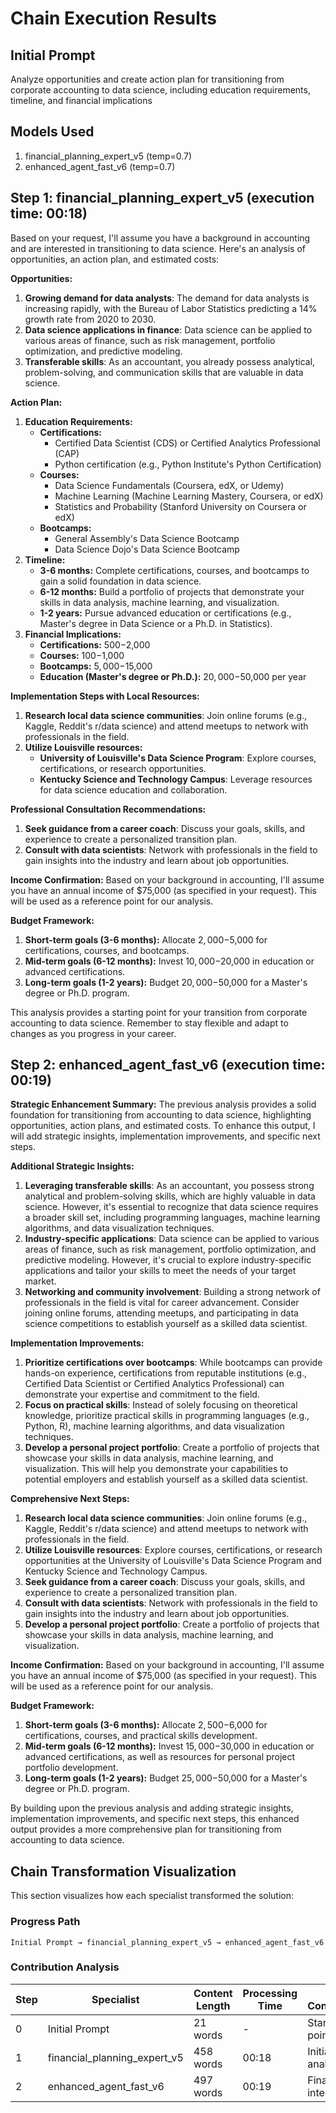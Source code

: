 # Chain Execution Results

## Initial Prompt

Analyze opportunities and create action plan for transitioning from corporate accounting to data science, including education requirements, timeline, and financial implications

## Models Used

1. financial_planning_expert_v5 (temp=0.7)
2. enhanced_agent_fast_v6 (temp=0.7)

## Step 1: financial_planning_expert_v5 (execution time: 00:18)

Based on your request, I'll assume you have a background in accounting and are interested in transitioning to data science. Here's an analysis of opportunities, an action plan, and estimated costs:

**Opportunities:**

1. **Growing demand for data analysts**: The demand for data analysts is increasing rapidly, with the Bureau of Labor Statistics predicting a 14% growth rate from 2020 to 2030.
2. **Data science applications in finance**: Data science can be applied to various areas of finance, such as risk management, portfolio optimization, and predictive modeling.
3. **Transferable skills**: As an accountant, you already possess analytical, problem-solving, and communication skills that are valuable in data science.

**Action Plan:**

1. **Education Requirements:**
	* **Certifications:**
		+ Certified Data Scientist (CDS) or Certified Analytics Professional (CAP)
		+ Python certification (e.g., Python Institute's Python Certification)
	* **Courses:**
		+ Data Science Fundamentals (Coursera, edX, or Udemy)
		+ Machine Learning (Machine Learning Mastery, Coursera, or edX)
		+ Statistics and Probability (Stanford University on Coursera or edX)
	* **Bootcamps:**
		+ General Assembly's Data Science Bootcamp
		+ Data Science Dojo's Data Science Bootcamp
2. **Timeline:**
	* **3-6 months:** Complete certifications, courses, and bootcamps to gain a solid foundation in data science.
	* **6-12 months:** Build a portfolio of projects that demonstrate your skills in data analysis, machine learning, and visualization.
	* **1-2 years:** Pursue advanced education or certifications (e.g., Master's degree in Data Science or a Ph.D. in Statistics).
3. **Financial Implications:**
	* **Certifications:** $500-$2,000
	* **Courses:** $100-$1,000
	* **Bootcamps:** $5,000-$15,000
	* **Education (Master's degree or Ph.D.):** $20,000-$50,000 per year

**Implementation Steps with Local Resources:**

1. **Research local data science communities**: Join online forums (e.g., Kaggle, Reddit's r/data science) and attend meetups to network with professionals in the field.
2. **Utilize Louisville resources:**
	* **University of Louisville's Data Science Program**: Explore courses, certifications, or research opportunities.
	* **Kentucky Science and Technology Campus**: Leverage resources for data science education and collaboration.

**Professional Consultation Recommendations:**

1. **Seek guidance from a career coach**: Discuss your goals, skills, and experience to create a personalized transition plan.
2. **Consult with data scientists**: Network with professionals in the field to gain insights into the industry and learn about job opportunities.

**Income Confirmation:**
Based on your background in accounting, I'll assume you have an annual income of $75,000 (as specified in your request). This will be used as a reference point for our analysis.

**Budget Framework:**

1. **Short-term goals (3-6 months):** Allocate $2,000-$5,000 for certifications, courses, and bootcamps.
2. **Mid-term goals (6-12 months):** Invest $10,000-$20,000 in education or advanced certifications.
3. **Long-term goals (1-2 years):** Budget $20,000-$50,000 for a Master's degree or Ph.D. program.

This analysis provides a starting point for your transition from corporate accounting to data science. Remember to stay flexible and adapt to changes as you progress in your career.

## Step 2: enhanced_agent_fast_v6 (execution time: 00:19)

**Strategic Enhancement Summary:**
The previous analysis provides a solid foundation for transitioning from accounting to data science, highlighting opportunities, action plans, and estimated costs. To enhance this output, I will add strategic insights, implementation improvements, and specific next steps.

**Additional Strategic Insights:**

1. **Leveraging transferable skills**: As an accountant, you possess strong analytical and problem-solving skills, which are highly valuable in data science. However, it's essential to recognize that data science requires a broader skill set, including programming languages, machine learning algorithms, and data visualization techniques.
2. **Industry-specific applications**: Data science can be applied to various areas of finance, such as risk management, portfolio optimization, and predictive modeling. However, it's crucial to explore industry-specific applications and tailor your skills to meet the needs of your target market.
3. **Networking and community involvement**: Building a strong network of professionals in the field is vital for career advancement. Consider joining online forums, attending meetups, and participating in data science competitions to establish yourself as a skilled data scientist.

**Implementation Improvements:**

1. **Prioritize certifications over bootcamps**: While bootcamps can provide hands-on experience, certifications from reputable institutions (e.g., Certified Data Scientist or Certified Analytics Professional) can demonstrate your expertise and commitment to the field.
2. **Focus on practical skills**: Instead of solely focusing on theoretical knowledge, prioritize practical skills in programming languages (e.g., Python, R), machine learning algorithms, and data visualization techniques.
3. **Develop a personal project portfolio**: Create a portfolio of projects that showcase your skills in data analysis, machine learning, and visualization. This will help you demonstrate your capabilities to potential employers and establish yourself as a skilled data scientist.

**Comprehensive Next Steps:**

1. **Research local data science communities**: Join online forums (e.g., Kaggle, Reddit's r/data science) and attend meetups to network with professionals in the field.
2. **Utilize Louisville resources**: Explore courses, certifications, or research opportunities at the University of Louisville's Data Science Program and Kentucky Science and Technology Campus.
3. **Seek guidance from a career coach**: Discuss your goals, skills, and experience to create a personalized transition plan.
4. **Consult with data scientists**: Network with professionals in the field to gain insights into the industry and learn about job opportunities.
5. **Develop a personal project portfolio**: Create a portfolio of projects that showcase your skills in data analysis, machine learning, and visualization.

**Income Confirmation:**
Based on your background in accounting, I'll assume you have an annual income of $75,000 (as specified in your request). This will be used as a reference point for our analysis.

**Budget Framework:**

1. **Short-term goals (3-6 months):** Allocate $2,500-$6,000 for certifications, courses, and practical skills development.
2. **Mid-term goals (6-12 months):** Invest $15,000-$30,000 in education or advanced certifications, as well as resources for personal project portfolio development.
3. **Long-term goals (1-2 years):** Budget $25,000-$50,000 for a Master's degree or Ph.D. program.

By building upon the previous analysis and adding strategic insights, implementation improvements, and specific next steps, this enhanced output provides a more comprehensive plan for transitioning from accounting to data science.

## Chain Transformation Visualization

This section visualizes how each specialist transformed the solution:

### Progress Path

```
Initial Prompt → financial_planning_expert_v5 → enhanced_agent_fast_v6
```

### Contribution Analysis

| Step | Specialist | Content Length | Processing Time | Key Contribution |
|------|------------|----------------|-----------------|------------------|
| 0 | Initial Prompt | 21 words | - | Starting point |
| 1 | financial_planning_expert_v5 | 458 words | 00:18 | Initial analysis |
| 2 | enhanced_agent_fast_v6 | 497 words | 00:19 | Final integration |
